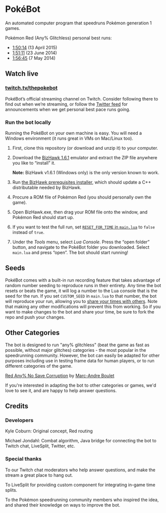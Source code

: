 # PokéBot

An automated computer program that speedruns Pokémon generation 1 games.

Pokémon Red (Any% Glitchless) personal best runs:

* [1:50:14](https://www.youtube.com/watch?v=lVE_ksd4WJw) (13 April 2015)
* [1:51:11](https://www.youtube.com/watch?v=M4pOlQ-mIoc) (23 June 2014)
* [1:56:45](https://youtu.be/yh3hI2xNvh4) (7 May 2014)

## Watch live

### [twitch.tv/thepokebot](http://www.twitch.tv/thepokebot)

PokéBot’s official streaming channel on Twitch. Consider following there to find out when we’re streaming, or follow the [Twitter feed](https://twitter.com/thepokebot) for announcements when we get personal best pace runs going.

### Run the bot locally

Running the PokéBot on your own machine is easy. You will need a Windows environment (it runs great in VMs on Mac/Linux too).

1. First, clone this repository (or download and unzip it) to your computer.

2. Download the [BizHawk 1.6.1](http://sourceforge.net/projects/bizhawk/files/BizHawk/BizHawk-1.6.1.zip/download) emulator and extract the ZIP file anywhere you like to “install” it.

    **Note:** BizHawk v1.6.1 (Windows only) is the only version known to work.

3. Run [the BizHawk prerequisites installer](http://sourceforge.net/projects/bizhawk/files/Prerequisites/bizhawk_prereqs_v1.1.zip/download), which should update a C++ distributable needed by BizHawk.

4. Procure a ROM file of Pokémon Red (you should personally own the game).

5. Open BizHawk.exe, then drag your ROM file onto the window, and Pokémon Red should start up.

6. If you want to test the full run, set [`RESET_FOR_TIME` in `main.lua`](https://github.com/kylecoburn/PokeBot/blob/0fd1258ca17f7d74edbac72fa0afc2b5c6d58bb3/main.lua#L3) to `false` instead of `true`.

7. Under the _Tools_ menu, select _Lua Console_. Press the “open folder” button, and navigate to the PokéBot folder you downloaded. Select `main.lua` and press “open”. The bot should start running!

## Seeds

PokéBot comes with a built-in run recording feature that takes advantage of random number seeding to reproduce runs in their entirety. Any time the bot resets or beats the game, it will log a number to the Lua console that is the seed for the run. If you set `CUSTOM_SEED` in `main.lua` to that number, the bot will reproduce your run, allowing you to [share your times with others](Seeds.md). Note that making any other modifications will prevent this from working. So if you want to make changes to the bot and share your time, be sure to fork the repo and push your changes.

## Other Categories

The bot is designed to run "any% glitchless" (beat the game as fast as possible, without major glitches) categories - the most popular in the speedrunning community. However, the bot can easily be adapted for other purposes including use in testing frame data for human players, or to run different categories of the game.

[Red Any% No Save Corruption](https://github.com/bouletmarc/PokeBot) by [Marc-Andre Boulet](https://github.com/bouletmarc)

If you're interested in adapting the bot to other categories or games, we'd love to see it, and are happy to help answer questions.

## Credits

### Developers

Kyle Coburn: Original concept, Red routing

Michael Jondahl: Combat algorithm, Java bridge for connecting the bot to Twitch chat, LiveSplit, Twitter, etc.

### Special thanks

To our Twitch chat moderators who help answer questions, and make the stream a great place to hang out.

To LiveSplit for providing custom component for integrating in-game time splits.

To the Pokémon speedrunning community members who inspired the idea, and shared their knowledge on ways to improve the bot.

